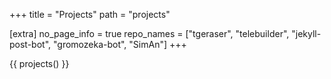 +++
title = "Projects"
path = "projects"

[extra]
no_page_info = true
repo_names = ["tgeraser", "telebuilder", "jekyll-post-bot", "gromozeka-bot", "SimAn"]
+++

{{ projects() }}
